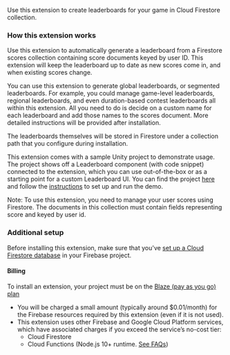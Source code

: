 Use this extension to create leaderboards for your game in Cloud Firestore collection.

### How this extension works

Use this extension to automatically generate a leaderboard from a Firestore scores collection containing score documents keyed by user ID. This extension will keep the leaderboard up to date as new scores come in, and when existing scores change. 

You can use this extension to generate global leaderboards, or segmented leaderboards. For example, you could manage game-level leaderboards, regional leaderboards, and even duration-based contest leaderboards all within this extension. All you need to do is decide on a custom name for each leaderboard and add those names to the scores document. More detailed instructions will be provided after installation.

The leaderboards themselves will be stored in Firestore under a collection path that you configure during installation.

This extension comes with a sample Unity project to demonstrate usage. The project shows off a Leaderboard component (with code snippet) connected to the extension, which you can use out-of-the-box or as a starting point for a custom Leaderboard UI. You can find the project [here](https://github.com/FirebaseExtended/experimental-extensions/tree/next/firestore-leaderboard/client) and follow the [instructions](https://github.com/FirebaseExtended/experimental-extensions/tree/next/firestore-leaderboard/client/README.md) to set up and run the demo.

Note: To use this extension, you need to manage your user scores using Firestore. The documents in this collection must contain fields representing score and keyed by user id.

### Additional setup
Before installing this extension, make sure that you've [set up a Cloud Firestore database](https://firebase.google.com/docs/firestore/quickstart) in your Firebase project.

#### Billing
To install an extension, your project must be on the [Blaze (pay as you go) plan](https://firebase.google.com/pricing)

- You will be charged a small amount (typically around $0.01/month) for the Firebase resources required by this extension (even if it is not used).
- This extension uses other Firebase and Google Cloud Platform services, which have associated charges if you exceed the service’s no-cost tier:
  - Cloud Firestore
  - Cloud Functions (Node.js 10+ runtime. [See FAQs](https://firebase.google.com/support/faq#extensions-pricing))
